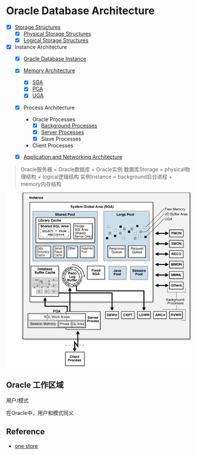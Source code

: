 # Oracle Database Architecture

- [x] [Storage Structures](storage/Storage.md)
  - [x] [Physical Storage Structures](storage/Storage.md#physical)
  - [x] [Logical Storage Structures](storage/Storage.md#logical)
- [x] Instance Architecture
  - [x] [Oracle Database Instance](instance/Instance.md)
  - [x] [Memory Architecture](memory/Memory.md)
    - [x] [SGA](memory/Memory_SGA.md)
    - [x] [PGA](memory/Memory_PGA.md)
    - [x] [UGA](memory/Memory_UGA.md)
  - [x] Process Architecture
    - Oracle Processes
      - [x] [Background Processes](process/Process_Background.md)
      - [x] [Server Processes](https://docs.oracle.com/cd/E11882_01/server.112/e40540/process.htm#CNCPT1248)
      - [x] Slave Processes
    - Client Processes
  - [x] [Application and Networking Architecture](https://docs.oracle.com/cd/E11882_01/server.112/e40540/dist_pro.htm#CNCPT006)


> Oracle服务器 = Oracle数据库 + Oracle实例
数据库Storage = physical物理结构 + logical逻辑结构
实例Instance = background后台进程 + memory内存结构

![Process_and_SGA](img/Oracle_Processes_and_the_SGA.gif)

## Oracle 工作区域

用户/模式

在Oracle中，用户和模式同义

## Reference

- [one store](story.txt)